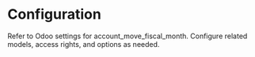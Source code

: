 # Configuration

Refer to Odoo settings for account_move_fiscal_month. Configure related models, access rights, and options as needed.
